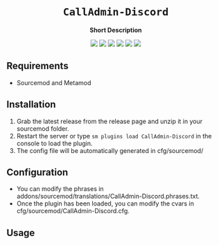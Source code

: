 <div align="center">
  <h1><code>CallAdmin-Discord</code></h1>
  <p>
    <strong>Short Description</strong>
  </p>
  <p style="margin-bottom: 0.5ex;">
    <img
        src="https://img.shields.io/github/downloads/Sarrus1/CallAdmin-Discord/total"
    />
    <img
        src="https://img.shields.io/github/last-commit/Sarrus1/CallAdmin-Discord"
    />
    <img
        src="https://img.shields.io/github/issues/Sarrus1/CallAdmin-Discord"
    />
    <img
        src="https://img.shields.io/github/issues-closed/Sarrus1/CallAdmin-Discord"
    />
    <img
        src="https://img.shields.io/github/repo-size/Sarrus1/CallAdmin-Discord"
    />
    <img
        src="https://img.shields.io/github/workflow/status/Sarrus1/CallAdmin-Discord/Compile%20and%20release"
    />
  </p>
</div>


## Requirements ##
- Sourcemod and Metamod


## Installation ##
1. Grab the latest release from the release page and unzip it in your sourcemod folder.
2. Restart the server or type `sm plugins load CallAdmin-Discord` in the console to load the plugin.
3. The config file will be automatically generated in cfg/sourcemod/

## Configuration ##
- You can modify the phrases in addons/sourcemod/translations/CallAdmin-Discord.phrases.txt.
- Once the plugin has been loaded, you can modify the cvars in cfg/sourcemod/CallAdmin-Discord.cfg.


## Usage ##

